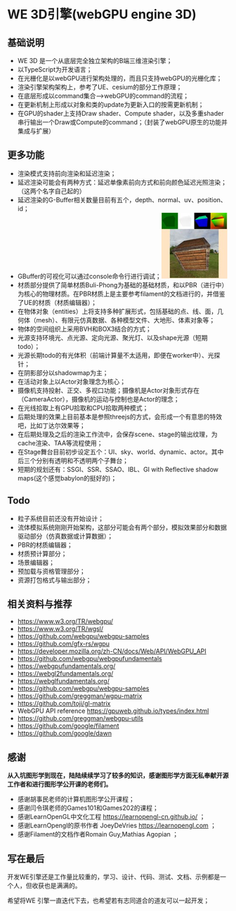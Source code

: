 # WE 3D引擎(webGPU engine 3D)

## 基础说明

* WE 3D 是一个从底层完全独立架构的B端三维渲染引擎；
* 以TypeScript为开发语言；
* 在光栅化是以webGPU进行架构处理的，而且只支持webGPU的光栅化库；
* 渲染引擎架构架构上，参考了UE、cesium的部分工作原理；
* 在底层形成以command集合-->webGPU的command的流程；
* 在更新机制上形成以对象和类的update为更新入口的按需更新机制；
* 在GPU的shader上支持Draw shader、Compute shader，以及多重shader串行输出一个Draw或Compute的command；（封装了webGPU原生的功能并集成与扩展）

## 更多功能

* 渲染模式支持前向渲染和延迟渲染；
* 延迟渲染可能会有两种方式：延迟单像素前向方式和前向颜色延迟光照渲染；（这两个名字自己起的）
* 延迟渲染的G-Buffer相关数量目前有五个，depth、normal、uv、position、id；
* GBuffer的可视化可以通过console命令行进行调试；![1733751819408](images/readme/1733751819408.png)
* 材质部分提供了简单材质Buli-Phong为基础的基础材质，和以PBR（进行中）为核心的物理材质。在PBR材质上是主要参考filament的文档进行的，并借鉴了UE的材质（材质编辑器）；
* 在物体对象（entities）上将支持多种扩展形式，包括基础的点、线、面，几何体（mesh）、有限元仿真数据、各种模型文件、大地形、体素对象等；
* 物体的空间组织上采用BVH和BOX3结合的方式；
* 光源支持环境光、点光源、定向光源、聚光灯、以及shape光源（短期todo）；
* 光源长期todo的有光体积（前端计算量不太适用，即便在worker中）、光探针；
* 在阴影部分以shadowmap为主；
* 在活动对象上以Actor对象理念为核心；
* 摄像机支持投射、正交、多视口功能；摄像机是Actor对象形式存在（CameraActor），摄像机的运动与控制也是Actor的理念；
* 在光线拾取上有GPU拾取和CPU拾取两种模式；
* 后期处理的效果上目前基本是参照threejs的方式，会形成一个有意思的特效吧，比如丁达尔效果等；
* 在后期处理及之后的渲染工作流中，会保存scene、stage的输出纹理，为cache渲染、TAA等流程使用；
* 在Stage舞台目前初步设定五个：UI、sky、world、dynamic、actor。其中后三个分别有透明和不透明两个子舞台；
* 短期的规划还有：SSGI、SSR、SSAO、IBL、GI with Reflective shadow maps(这个感觉babylon的挺好的)；

## Todo

* 粒子系统目前还没有开始设计；
* 流体模拟系统刚刚开始架构，这部分可能会有两个部分，模拟效果部分和数据驱动部分（仿真数据或计算数据）；
* PBR的材质编辑器；
* 材质预计算部分；
* 场景编辑器；
* 预加载与资格管理部分；
* 资源打包格式与输出部分；

## 相关资料与推荐

* https://www.w3.org/TR/webgpu/
* https://www.w3.org/TR/wgsl/
* https://github.com/webgpu/webgpu-samples
* https://github.com/gfx-rs/wgpu
* https://developer.mozilla.org/zh-CN/docs/Web/API/WebGPU_API
* https://github.com/webgpu/webgpufundamentals
* https://webgpufundamentals.org/
* https://webgl2fundamentals.org/
* https://webglfundamentals.org/
* https://github.com/webgpu/webgpu-samples
* https://github.com/greggman/wgpu-matrix
* https://github.com/toji/gl-matrix
* WebGPU API reference https://gpuweb.github.io/types/index.html
* https://github.com/greggman/webgpu-utils
* https://github.com/google/filament
* https://github.com/google/dawn

## 感谢

**从入坑图形学到现在，陆陆续续学习了较多的知识，感谢图形学方面无私奉献开源工作者和进行图形学公开课的老师们。**

* 感谢胡事民老师的计算机图形学公开课程；
* 感谢闫令琪老师的Games101和Games202的课程；
* 感谢LearnOpenGL中文化工程 https://learnopengl-cn.github.io/ ；
* 感谢LearnOpengl的原书作者 JoeyDeVries https://learnopengl.com ；
* 感谢Filament的文档作者Romain Guy,Mathias Agopian ；

## 写在最后

开发WE引擎还是工作量比较重的，学习、设计、代码、测试、文档、示例都是一个人，但收获也是满满的。

希望将WE 引擎一直迭代下去，也希望若有志同道合的道友可以一起开发；
